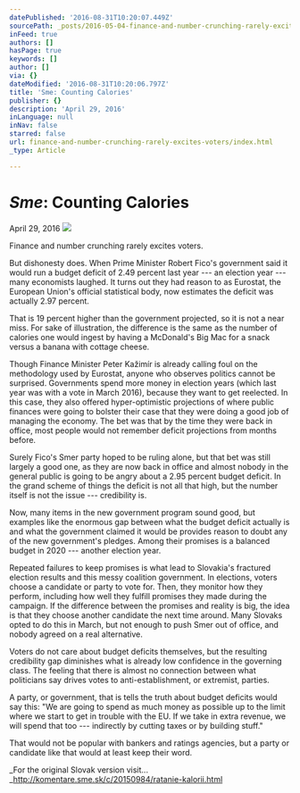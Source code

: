 ```yaml
---
datePublished: '2016-08-31T10:20:07.449Z'
sourcePath: _posts/2016-05-04-finance-and-number-crunching-rarely-excites-voters.md
inFeed: true
authors: []
hasPage: true
keywords: []
author: []
via: {}
dateModified: '2016-08-31T10:20:06.797Z'
title: 'Sme: Counting Calories'
publisher: {}
description: 'April 29, 2016'
inLanguage: null
inNav: false
starred: false
url: finance-and-number-crunching-rarely-excites-voters/index.html
_type: Article

---
```

# _**Sme**_**: Counting Calories**

April 29, 2016
![](https://imgflo.herokuapp.com/graph/vahj1ThiexotieMo/ceca1756b9debfd4c370aca399b9e75c/croprotate.jpg?cropheight=2116&cropwidth=2571&degrees=0&input=https%3A%2F%2Fs3-us-west-2.amazonaws.com%2Fthe-grid-img%2Fp%2Fc0ee41ee7f15a2d74e5b690f86274a74ebe4ca9a.jpg&x=0&y=0)

Finance and number crunching rarely excites voters.

But dishonesty does. When Prime Minister Robert Fico's government said it would run a budget deficit of 2.49 percent last year --- an election year --- many economists laughed. It turns out they had reason to as Eurostat, the European Union's official statistical body, now estimates the deficit was actually 2.97 percent.

That is 19 percent higher than the government projected, so it is not a near miss. For sake of illustration, the difference is the same as the number of calories one would ingest by having a McDonald's Big Mac for a snack versus a banana with cottage cheese.

Though Finance Minister Peter Kažimír is already calling foul on the methodology used by Eurostat, anyone who observes politics cannot be surprised. Governments spend more money in election years (which last year was with a vote in March 2016), because they want to get reelected. In this case, they also offered hyper-optimistic projections of where public finances were going to bolster their case that they were doing a good job of managing the economy. The bet was that by the time they were back in office, most people would not remember deficit projections from months before.

Surely Fico's Smer party hoped to be ruling alone, but that bet was still largely a good one, as they are now back in office and almost nobody in the general public is going to be angry about a 2.95 percent budget deficit. In the grand scheme of things the deficit is not all that high, but the number itself is not the issue --- credibility is.

Now, many items in the new government program sound good, but examples like the enormous gap between what the budget deficit actually is and what the government claimed it would be provides reason to doubt any of the new government's pledges. Among their promises is a balanced budget in 2020 --- another election year.

Repeated failures to keep promises is what lead to Slovakia's fractured election results and this messy coalition government. In elections, voters choose a candidate or party to vote for. Then, they monitor how they perform, including how well they fulfill promises they made during the campaign. If the difference between the promises and reality is big, the idea is that they choose another candidate the next time around. Many Slovaks opted to do this in March, but not enough to push Smer out of office, and nobody agreed on a real alternative.

Voters do not care about budget deficits themselves, but the resulting credibility gap diminishes what is already low confidence in the governing class. The feeling that there is almost no connection between what politicians say drives votes to anti-establishment, or extremist, parties.

A party, or government, that is tells the truth about budget deficits would say this: "We are going to spend as much money as possible up to the limit where we start to get in trouble with the EU. If we take in extra revenue, we will spend that too --- indirectly by cutting taxes or by building stuff."

That would not be popular with bankers and ratings agencies, but a party or candidate like that would at least keep their word.

_For the original Slovak version visit... _http://komentare.sme.sk/c/20150984/ratanie-kalorii.html
